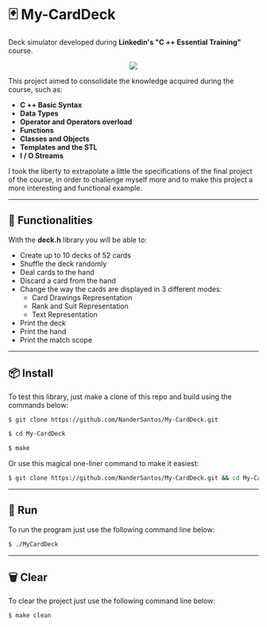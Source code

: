 # 	🃏	My-CardDeck

Deck simulator developed during **Linkedin's "C ++ Essential Training"** course. 

<p align="center">
  <img src="images/gif.gif">
</p>

This project aimed to consolidate the knowledge acquired during the course, such as:

- **C ++ Basic Syntax**
- **Data Types**
- **Operator and Operators overload**
- **Functions**
- **Classes and Objects**
- **Templates and the STL**
- **I / O Streams**

I took the liberty to extrapolate a little the specifications of the final project of the course, in order to challenge myself more and to make this project a more interesting and functional example.

---

##	🔨	Functionalities

With the **deck.h** library you will be able to:

- Create up to 10 decks of 52 cards
- Shuffle the deck randomly
- Deal cards to the hand
- Discard a card from the hand
- Change the way the cards are displayed in 3 different modes: 
	- Card Drawings Representation
	- Rank and Suit Representation
	- Text Representation
- Print the deck
- Print the hand
- Print the match scope

---

##	📦	Install

To test this library, just make a clone of this repo and build using the commands below:

```bash
$ git clone https://github.com/NanderSantos/My-CardDeck.git

$ cd My-CardDeck

$ make
```

Or use this magical one-liner command to make it easiest:

```bash
$ git clone https://github.com/NanderSantos/My-CardDeck.git && cd My-CardDeck && make
```

---

##	🏃	Run

To run the program just use the following command line below:

```bash
$ ./MyCardDeck
```

---

##	🗑️	Clear

To clear the project just use the following command line below:

```bash
$ make clean
```
